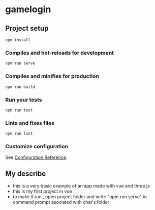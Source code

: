 # gamelogin

## Project setup
```
npm install
```

### Compiles and hot-reloads for development
```
npm run serve
```

### Compiles and minifies for production
```
npm run build
```

### Run your tests
```
npm run test
```

### Lints and fixes files
```
npm run lint
```

### Customize configuration
See [Configuration Reference](https://cli.vuejs.org/config/).

## My describe
- this is a very basic example of an app made with vue and three.js
- this is my first project in vue 
- to make it run , open project folder and write "npm run serve" in command prompt asociated with chat's folder 

